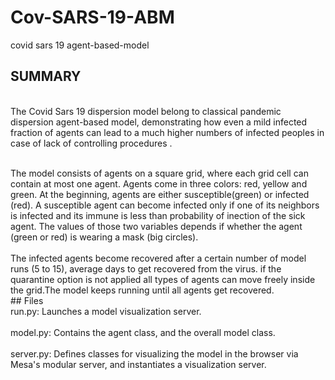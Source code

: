 # Cov-SARS-19-ABM
covid sars 19 agent-based-model
## SUMMARY
<br>  The Covid Sars 19 dispersion model belong to classical pandemic dispersion agent-based model, demonstrating how even a mild infected fraction of agents can lead to a much higher numbers of infected peoples in case of lack of controlling procedures .
<br>

<br>
The model consists of agents on a square grid, where each grid cell can contain at most one agent. Agents come in three colors: red, yellow and green. 
  At the beginning, agents are either susceptible(green) or infected (red). A susceptible agent can become infected only if one of its neighbors is infected and its immune is less than probability of inection of the sick agent. The values of those two variables depends if whether the agent (green or red) is wearing a mask (big circles).
  
<br>

<br>
  The infected agents become recovered after a certain number of model runs (5 to 15), average days to get recovered from the virus. if the quarantine option is not applied all types of agents can move freely inside the grid.The model keeps running until all agents get recovered.
  
<br>
## Files

<br>
  run.py: Launches a model visualization server.
  
<br>
<br>
  model.py: Contains the agent class, and the overall model class.
  
<br>

<br>
  server.py: Defines classes for visualizing the model in the browser via Mesa's modular server, and instantiates a visualization server.

<br>
